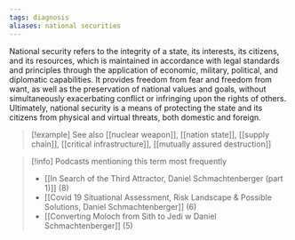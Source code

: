 ```yaml
---
tags: diagnosis
aliases: national securities
---
```


National security refers to the integrity of a state, its interests, its citizens, and its resources, which is maintained in accordance with legal standards and principles through the application of economic, military, political, and diplomatic capabilities. It provides freedom from fear and freedom from want, as well as the preservation of national values and goals, without simultaneously exacerbating conflict or infringing upon the rights of others. Ultimately, national security is a means of protecting the state and its citizens from physical and virtual threats, both domestic and foreign.

> [!example] See also
> [[nuclear weapon]], [[nation state]], [[supply chain]], [[critical infrastructure]], [[mutually assured destruction]]

> [!info] Podcasts mentioning this term most frequently
> * [[In Search of the Third Attractor, Daniel Schmachtenberger (part 1)]] (8)
> * [[Covid 19 Situational Assessment, Risk Landscape & Possible Solutions, Daniel Schmachtenberger]] (6)
> * [[Converting Moloch from Sith to Jedi w  Daniel Schmachtenberger]] (5)